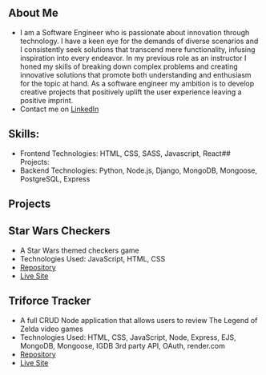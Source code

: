 ## About Me
- I am a Software Engineer who is passionate about innovation through technology. I have a keen eye for the demands of diverse scenarios and I consistently seek solutions that transcend mere functionality, infusing inspiration into every endeavor. In my previous role as an instructor I honed my skills of breaking down complex problems and creating innovative solutions that promote both understanding and enthusiasm for the topic at hand. As a software engineer my ambition is to develop creative projects that positively uplift the user experience leaving a positive imprint.
- Contact me on [LinkedIn](www.linkedin.com/in/jennifer-gallagher-dev)
  
## Skills:
- Frontend Technologies: HTML, CSS, SASS, Javascript, React## Projects:
- Backend Technologies: Python, Node.js, Django, MongoDB, Mongoose, PostgreSQL, Express

## Projects
## Star Wars Checkers
- A Star Wars themed checkers game
- Technologies Used: JavaScript, HTML, CSS
- [Repository](https://github.com/jgallagher13/checkers)
- [Live Site](https://jgallagher13.github.io/checkers/)

## Triforce Tracker
- A full CRUD Node application that allows users to review The Legend of Zelda video games
- Technologies Used: HTML, CSS, JavaScript, Node, Express, EJS, MongoDB, Mongoose, IGDB 3rd party API, OAuth, render.com
- [Repository](https://github.com/jgallagher13/triforce-tracker)
- [Live Site](https://triforce-tracker.onrender.com)

